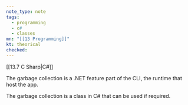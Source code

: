 ```yaml
---
note_type: note
tags:
  - programming
  - c#
  - classes
mn: "[[13 Programming]]"
kt: theorical
checked: 
---
```

[[13.7 C Sharp|C#]]

The garbage collection is a .NET feature part of the CLI, the runtime that host the app. 

The garbage collection is a class in C# that can be used if required. 
